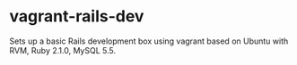 # vagrant-rails-dev
Sets up a basic Rails development box using vagrant based on Ubuntu with RVM, Ruby 2.1.0, MySQL 5.5. 
